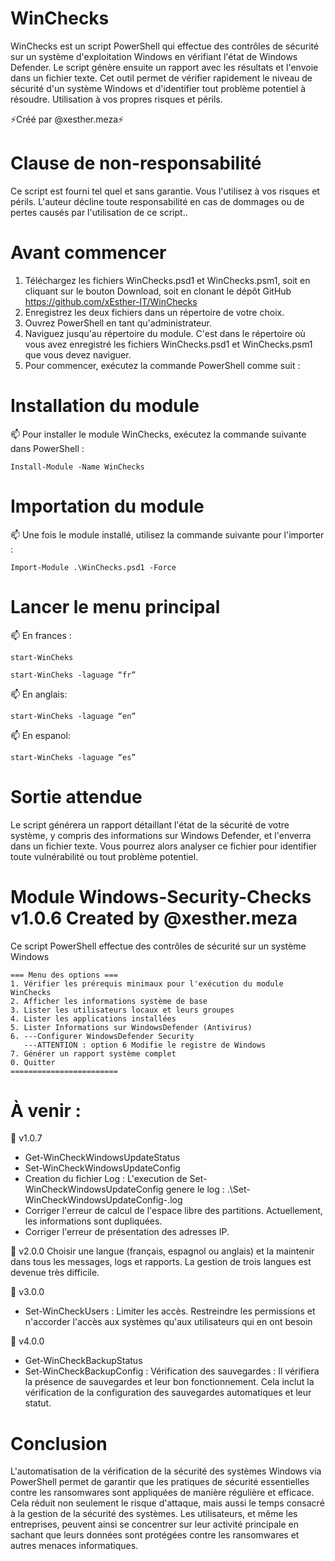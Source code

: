 # WinChecks
WinChecks est un script PowerShell qui effectue des contrôles de sécurité sur un système d'exploitation Windows en vérifiant l'état de Windows Defender. Le script génère ensuite un rapport avec les résultats et l'envoie dans un fichier texte. Cet outil permet de vérifier rapidement le niveau de sécurité d'un système Windows et d'identifier tout problème potentiel à résoudre. Utilisation à vos propres risques et périls.

⚡Créé par @xesther.meza⚡

# Clause de non-responsabilité 
Ce script est fourni tel quel et sans garantie. Vous l'utilisez à vos risques et périls. L'auteur décline toute responsabilité en cas de dommages ou de pertes causés par l'utilisation de ce script..

# Avant commencer
1. Téléchargez les fichiers WinChecks.psd1 et WinChecks.psm1, soit en cliquant sur le bouton Download, soit en clonant le dépôt GitHub https://github.com/xEsther-IT/WinChecks 
2. Enregistrez les deux fichiers dans un répertoire de votre choix.
3. Ouvrez PowerShell en tant qu'administrateur.
4. Naviguez jusqu'au répertoire du module. C'est dans le répertoire où vous avez enregistré les fichiers WinChecks.psd1 et WinChecks.psm1 que vous devez naviguer.
5. Pour commencer, exécutez la commande PowerShell comme suit : 

# Installation du module 
📫 Pour installer le module WinChecks, exécutez la commande suivante dans PowerShell :

    Install-Module -Name WinChecks

# Importation du module
📫 Une fois le module installé, utilisez la commande suivante pour l'importer :

    Import-Module .\WinChecks.psd1 -Force

# Lancer le menu principal 
📫 En frances : 

    start-WinCheks
    
    start-WinCheks -laguage “fr”

📫 En anglais: 

    start-WinCheks -laguage “en” 

📫 En espanol: 

    start-WinCheks -laguage “es”

# Sortie attendue
Le script générera un rapport détaillant l'état de la sécurité de votre système, y compris des informations sur Windows Defender, et l'enverra dans un fichier texte. Vous pourrez alors analyser ce fichier pour identifier toute vulnérabilité ou tout problème potentiel.

# Module Windows-Security-Checks v1.0.6 Created by @xesther.meza 
Ce script PowerShell effectue des contrôles de sécurité sur un système Windows

    === Menu des options ===
    1. Vérifier les prérequis minimaux pour l'exécution du module WinChecks
    2. Afficher les informations système de base
    3. Lister les utilisateurs locaux et leurs groupes
    4. Lister les applications installées
    5. Lister Informations sur WindowsDefender (Antivirus)
    6. ---Configurer WindowsDefender Security
       ---ATTENTION : option 6 Modifie le registre de Windows
    7. Générer un rapport système complet
    0. Quitter
    ========================
# À venir : 

👀 v1.0.7
- Get-WinCheckWindowsUpdateStatus
- Set-WinCheckWindowsUpdateConfig
- Creation du fichier Log : L'execution de Set-WinCheckWindowsUpdateConfig genere le log : .\Set-WinCheckWindowsUpdateConfig-.log
- Corriger l'erreur de calcul de l'espace libre des partitions. Actuellement, les informations sont dupliquées.
- Corriger l'erreur de présentation des adresses IP.

👀 v2.0.0
Choisir une langue (français, espagnol ou anglais) et la maintenir dans tous les messages, logs et rapports. La gestion de trois langues est devenue très difficile.

👀 v3.0.0
- Set-WinCheckUsers : Limiter les accès. Restreindre les permissions et n'accorder l'accès aux systèmes qu'aux utilisateurs qui en ont besoin

👀 v4.0.0
- Get-WinCheckBackupStatus
- Set-WinCheckBackupConfig : Vérification des sauvegardes : Il vérifiera la présence de sauvegardes et leur bon fonctionnement. Cela inclut la vérification de la configuration des sauvegardes automatiques et leur statut.

# Conclusion
L'automatisation de la vérification de la sécurité des systèmes Windows via PowerShell permet de garantir que les pratiques de sécurité essentielles contre les ransomwares sont appliquées de manière régulière et efficace. Cela réduit non seulement le risque d'attaque, mais aussi le temps consacré à la gestion de la sécurité des systèmes. Les utilisateurs, et même les entreprises, peuvent ainsi se concentrer sur leur activité principale en sachant que leurs données sont protégées contre les ransomwares et autres menaces informatiques.
